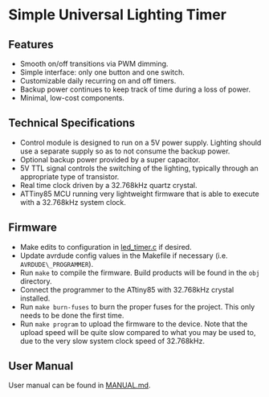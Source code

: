 # Simple Universal Lighting Timer

## Features
- Smooth on/off transitions via PWM dimming.
- Simple interface: only one button and one switch.
- Customizable daily recurring on and off timers.
- Backup power continues to keep track of time during a loss of power.
- Minimal, low-cost components.

## Technical Specifications
- Control module is designed to run on a 5V power supply. Lighting should use a separate supply so as to not consume the backup power.
- Optional backup power provided by a super capacitor.
- 5V TTL signal controls the switching of the lighting, typically through an appropriate type of transistor.
- Real time clock driven by a 32.768kHz quartz crystal.
- ATTiny85 MCU running very lightweight firmware that is able to execute with a 32.768kHz system clock.

## Firmware
- Make edits to configuration in [led\_timer.c](led_timer.c) if desired.
- Update avrdude config values in the Makefile if necessary (i.e. `AVRDUDE\_PROGRAMMER`).
- Run `make` to compile the firmware. Build products will be found in the `obj` directory.
- Connect the programmer to the ATtiny85 with 32.768kHz crystal installed.
- Run `make burn-fuses` to burn the proper fuses for the project. This only needs to be done the first time.
- Run `make program` to upload the firmware to the device. Note that the upload speed will be quite slow 
  compared to what you may be used to, due to the very slow system clock speed of 32.768kHz.

## User Manual
User manual can be found in [MANUAL.md](MANUAL.md).
